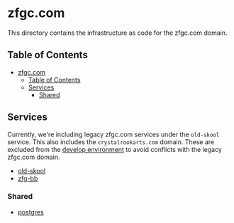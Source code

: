 # zfgc.com

This directory contains the infrastructure as code for the zfgc.com domain.

## Table of Contents

- [zfgc.com](#zfgccom)
  - [Table of Contents](#table-of-contents)
  - [Services](#services)
    - [Shared](#shared)

## Services

Currently, we're including legacy zfgc.com services under the `old-skool` service. This also includes the `crystalrookarts.com` domain. These are excluded from the [develop environment](./environments/develop/kustomization.yml) to avoid conflicts with the legacy zfgc.com domain.

- [old-skool](./services/old-skool)
- [zfg-bb](./services/zfgbb)

### Shared

- [postgres](./services/shared/postgres/kustomization.yml)
